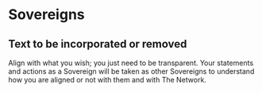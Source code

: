 # Sovereigns

## Text to be incorporated or removed

Align with what you wish; you just need to be transparent. Your statements and actions as a Sovereign will be taken as other Sovereigns to understand how you are aligned or not with them and with The Network.